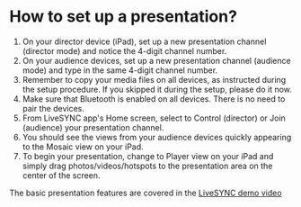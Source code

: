 # How to set up a presentation?

1. On your director device (iPad), set up a new presentation channel (director mode) and notice the 4-digit channel number.
2. On your audience devices, set up a new presentation channel (audience mode) and type in the same 4-digit channel number.
3. Remember to copy your media files on all devices, as instructed during the setup procedure. If you skipped it during the setup, please do it now.
4. Make sure that Bluetooth is enabled on all devices. There is no need to pair the devices.
5. From LiveSYNC app's Home screen, select to Control (director) or Join (audience) your presentation channel.
6. You should see the views from your audience devices quickly appearing to the Mosaic view on your iPad.
7. To begin your presentation, change to Player view on your iPad and simply drag photos/videos/hotspots to the presentation area on the center of the screen.
 
The basic presentation features are covered in the [LiveSYNC demo video](https://vimeo.com/207785581)